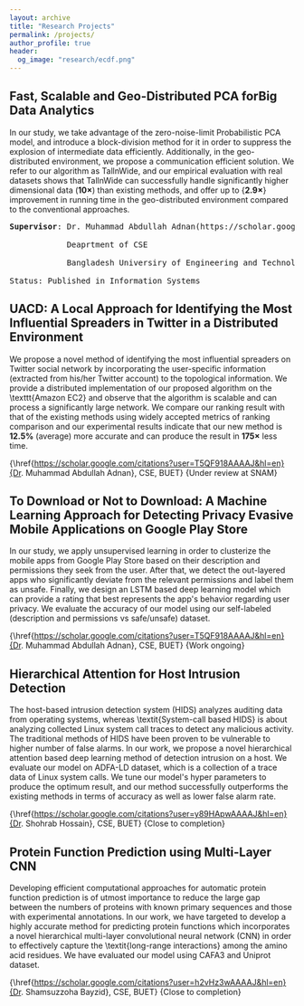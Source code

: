 ```yaml
---
layout: archive
title: "Research Projects"
permalink: /projects/
author_profile: true
header:
  og_image: "research/ecdf.png"
---
```


Fast, Scalable and Geo-Distributed PCA forBig Data Analytics
--------
In our study, we take advantage of the zero-noise-limit Probabilistic PCA model, and introduce a block-division method for it in order to suppress the explosion of intermediate data efficiently. Additionally, in the geo-distributed environment, we propose a communication efficient solution. We refer to our algorithm as TallnWide, and our empirical evaluation with real datasets shows that TallnWide can successfully handle significantly higher dimensional data ($\mathbf{10\times}$) than existing methods, and offer up to {$\mathbf{2.9\times}$} improvement in running time in the geo-distributed environment compared to the conventional approaches.
<br>
<pre>
<b>Supervisor</b>: Dr. Muhammad Abdullah Adnan(https://scholar.google.com/citations?user=T5QF918AAAAJ&hl=en)<br>
            Deaprtment of CSE<br>
            Bangladesh Universiry of Engineering and Technology (BUET)

Status: Published in Information Systems
</pre>


UACD: A Local Approach for Identifying the Most Influential Spreaders in Twitter in a Distributed Environment
--------
We propose a novel method of identifying the most influential spreaders on Twitter social network by incorporating the user-specific information (extracted from his/her Twitter account) to the topological information. 
We provide a distributed implementation of our proposed algorithm on the \texttt{Amazon EC2} and observe that the algorithm is scalable and can process a significantly large network. We compare our ranking result with that of the existing methods using widely accepted metrics of ranking comparison and our experimental results indicate that our new method is $\mathbf{12.5\%}$ (average) more accurate and can produce the result in $\mathbf{175\times}$ less time.

{\href{https://scholar.google.com/citations?user=T5QF918AAAAJ&hl=en}{Dr. Muhammad Abdullah Adnan}, CSE, BUET}
{Under review at SNAM}

To Download or Not to Download: A Machine Learning Approach for Detecting Privacy Evasive Mobile Applications on Google Play Store
--------
In our study, we apply unsupervised learning in order to clusterize the mobile apps from Google Play Store based on their description and permissions they seek from the user. After that, we detect the out-layered apps who significantly deviate from the relevant permissions and  label them as unsafe. Finally, we design an LSTM based deep learning model which can provide a rating that best represents the app's behavior regarding user privacy. We evaluate the accuracy of our model using our self-labeled (description and permissions vs safe/unsafe) dataset.


{\href{https://scholar.google.com/citations?user=T5QF918AAAAJ&hl=en}{Dr. Muhammad Abdullah Adnan}, CSE, BUET}
{Work ongoing}

Hierarchical Attention for Host Intrusion Detection
--------
The host-based intrusion detection system (HIDS) analyzes auditing data from operating systems, whereas \textit{System-call based HIDS} is about analyzing collected Linux system call traces to detect any malicious activity. The traditional methods of HIDS have been proven to be vulnerable to higher number of false alarms. 
In our work, we propose a novel hierarchical attention based deep learning method of detection intrusion on a host. We evaluate our model on ADFA-LD dataset, which is a collection of a trace data of Linux system calls. We tune our model's hyper parameters to produce the optimum result, and our method successfully outperforms the existing methods in terms of accuracy as well as lower false alarm rate.

{\href{https://scholar.google.com/citations?user=y89HApwAAAAJ&hl=en}{Dr. Shohrab Hossain}, CSE, BUET}
{Close to completion}

Protein Function Prediction using Multi-Layer CNN
--------
Developing efficient computational approaches for automatic protein function prediction  is of utmost importance to reduce the large gap between the numbers of proteins with known primary sequences and those with experimental annotations. In our work, we have targeted to develop a highly accurate method for predicting protein functions which incorporates a novel hierarchical multi-layer convolutional neural network (CNN) in order to effectively capture the \textit{long-range interactions} among the amino acid residues. We have evaluated our model using CAFA3 and Uniprot dataset.

{\href{https://scholar.google.com/citations?user=h2vHz3wAAAAJ&hl=en}{Dr. Shamsuzzoha Bayzid}, CSE, BUET}
{Close to completion}




